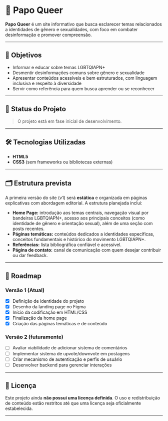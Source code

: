 # 🌈 Papo Queer

**Papo Queer** é um site informativo que busca esclarecer temas relacionados a identidades de gênero e sexualidades, com foco em combater desinformação e promover compreensão.

---

## 🎯 Objetivos

- Informar e educar sobre temas LGBTQIAPN+
- Desmentir desinformações comuns sobre gênero e sexualidade
- Apresentar conteúdos acessíveis e bem estruturados, com linguagem inclusiva e respeito à diversidade
- Servir como referência para quem busca aprender ou se reconhecer

---

## 🚧 Status do Projeto

> O projeto está em fase inicial de desenvolvimento.

---

## 🛠️ Tecnologias Utilizadas

- **HTML5**
- **CSS3** (sem frameworks ou bibliotecas externas)

---

## 🗂️ Estrutura prevista

A primeira versão do site (v1) será **estática** e organizada em páginas explicativas com abordagem editorial. A estrutura planejada inclui:

- **Home Page:** introdução aos temas centrais, navegação visual por bandeiras LGBTQIAPN+, acesso aos principais conceitos (como identidade de gênero e orientação sexual), além de uma seção com posts recentes.
- **Páginas temáticas:** conteúdos dedicados a identidades específicas, conceitos fundamentais e histórico do movimento LGBTQIAPN+.
- **Referências:** lista bibliográfica confiável e acessível.
- **Página de contato:** canal de comunicação com quem desejar contribuir ou dar feedback.

---

## 📅 Roadmap

### Versão 1 (Atual)
- [x] Definição de identidade do projeto
- [x] Desenho da landing page no Figma
- [x] Início da codificação em HTML/CSS
- [x] Finalização da home page
- [x] Criação das páginas temáticas e de conteúdo

### Versão 2 (futuramente)
- [ ] Avaliar viabilidade de adicionar sistema de comentários
- [ ] Implementar sistema de upvote/downvote em postagens
- [ ] Criar mecanismo de autenticação e perfis de usuário
- [ ] Desenvolver backend para gerenciar interações

---

## 📝 Licença

Este projeto ainda **não possui uma licença definida**. O uso e redistribuição de conteúdo estão restritos até que uma licença seja oficialmente estabelecida.

---

